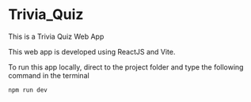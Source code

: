 # Trivia_Quiz

This is a Trivia Quiz Web App

This web app is developed using ReactJS and Vite.

To run this app locally, direct to the project folder and type the following command in the terminal
```
npm run dev
```

